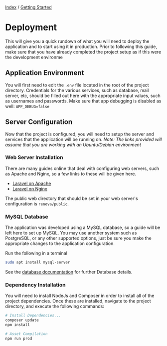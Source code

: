 [Index](./index.html) / [Getting Started](./getting_started.html)

# Deployment

This will give you a quick rundown of what you will need to deploy the application and to start using it in production. Prior to following this guide, make sure that you have already completed the project setup as if this were the development environme

## Application Environment

You will first need to edit the `.env` file located in the root of the project directory. Credentials for the various services, such as database, mail server, etc, should be filled out here with the appropriate input values, such as usernames and passwords. Make sure that app debugging is disabled as well: `APP_DEBUG=false`

## Server Configuration

Now that the project is configured, you will need to setup the server and services that the application will be running on. *Note: The links provided will assume that you are working with an Ubuntu/Debian environment*

### Web Server Installation

There are many guides online that deal with configuring web servers, such as Apache and Nginx, so a few links to these will be given here.

- [Laravel on Apache](https://www.howtoforge.com/tutorial/install-laravel-on-ubuntu-for-apache/)
- [Laravel on Nginx](https://www.digitalocean.com/community/tutorials/how-to-deploy-a-laravel-application-with-nginx-on-ubuntu-16-04)

The public web directory that should be set in your web server's configuration is `renova/public`.

### MySQL Database

The application was developed using a MySQL database, so a guide will be left here to set up MySQL. You may use another system such as PostgreSQL, or any other supported options, just be sure you make the appropriate changes to the application configuration.

Run the following in a terminal
```sh
sudo apt install mysql-server
```

See the [database documentation](./database.html) for further Database details.

### Dependency Installation

You will need to install NodeJs and Composer in order to install all of the project dependencies. Once these are installed, navigate to the project directory, and execute the following commands:

```sh
# Install Dependencies...
composer update
npm install

# Asset Compilation
npm run prod
```
